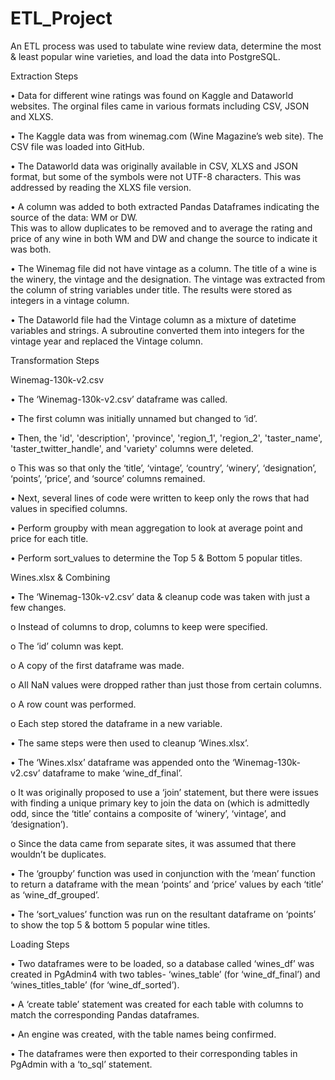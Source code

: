 # ETL_Project
An ETL process was used to tabulate wine review data, determine the most & least popular wine varieties, 
and load the data into PostgreSQL.


Extraction Steps

•	Data for different wine ratings was found on Kaggle and Dataworld websites. The orginal files came 
in various formats including CSV, JSON and XLXS.
 
•	The Kaggle data was from winemag.com (Wine Magazine’s web site). The CSV file was loaded into GitHub.

•	The Dataworld data was originally available in CSV, XLXS and JSON format, but some of the symbols were 
not UTF-8 characters. This was addressed by reading the XLXS file version.

•	A column was added to both extracted Pandas Dataframes indicating the source of the data: WM or DW.  
This was to allow duplicates to be removed and to average the rating and price of any wine in both WM and DW 
and change the source to indicate it was both.

•	The Winemag file did not have vintage as a column. The title of a wine is the winery, the vintage and 
the designation.  The vintage was extracted from the column of string variables under title. The results were 
stored as integers in a vintage column.
 
•	The Dataworld file had the Vintage column as a mixture of datetime variables and strings. A subroutine 
converted them into integers for the vintage year and replaced the Vintage column.


Transformation Steps

Winemag-130k-v2.csv

•	The ‘Winemag-130k-v2.csv’ dataframe was called.

•	The first column was initially unnamed but changed to ‘id’.

•	Then, the 'id', 'description', 'province', 'region_1', 'region_2', 'taster_name', 'taster_twitter_handle', 
and 'variety' columns were deleted.

   o	This was so that only the ‘title’, ‘vintage’, ‘country’, ‘winery’, ‘designation’, ‘points’, ‘price’, and 
‘source’ columns remained.

•	Next, several lines of code were written to keep only the rows that had values in specified columns.

•	Perform groupby with mean aggregation to look at average point and price for each title.

•	Perform sort_values to determine the Top 5 & Bottom 5 popular titles.


Wines.xlsx & Combining

•	The ‘Winemag-130k-v2.csv’ data & cleanup code was taken with just a few changes.

   o	Instead of columns to drop, columns to keep were specified.

   o	The ‘id’ column was kept.

   o	A copy of the first dataframe was made.

   o	All NaN values were dropped rather than just those from certain columns.

   o	A row count was performed.

   o	Each step stored the dataframe in a new variable.

•	The same steps were then used to cleanup ‘Wines.xlsx’.

•	The ‘Wines.xlsx’ dataframe was appended onto the ‘Winemag-130k-v2.csv’ dataframe to make ‘wine_df_final’.

   o	It was originally proposed to use a ‘join’ statement, but there were issues with finding a unique primary 
	key to join the data on (which is admittedly odd, since the ‘title’ contains a composite of ‘winery’, ‘vintage’, 
	and ‘designation’).

   o	Since the data came from separate sites, it was assumed that there wouldn’t be duplicates.

•	The ‘groupby’ function was used in conjunction with the ‘mean’ function to return a dataframe with the mean 
‘points’ and ‘price’ values by each ‘title’ as ‘wine_df_grouped’.

•	The ‘sort_values’ function was run on the resultant dataframe on ‘points’ to show the top 5 & bottom 5 popular 
wine titles.


Loading Steps

•	Two dataframes were to be loaded, so a database called ‘wines_df’ was created in PgAdmin4 with two tables- 
‘wines_table’ (for ‘wine_df_final’) and ‘wines_titles_table’ (for ‘wine_df_sorted’).

•	A ‘create table’ statement was created for each table with columns to match the corresponding Pandas dataframes.

•	An engine was created, with the table names being confirmed.

•	The dataframes were then exported to their corresponding tables in PgAdmin with a ‘to_sql’ statement.

